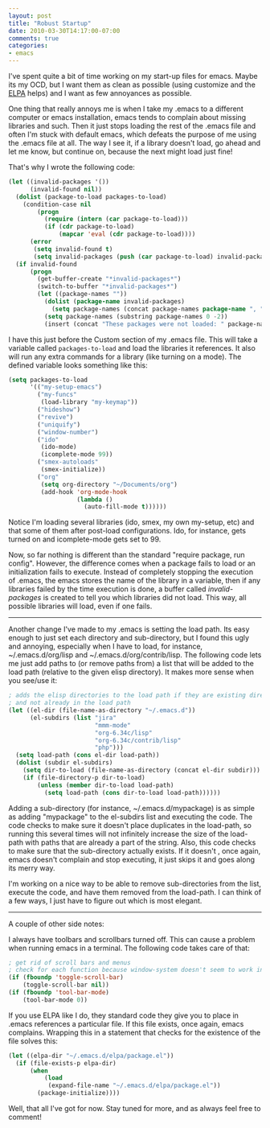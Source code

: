 ```yaml
---
layout: post
title: "Robust Startup"
date: 2010-03-30T14:17:00-07:00
comments: true
categories:
- emacs
---
```

I've spent quite a bit of time working on my start-up files for emacs. Maybe its my OCD, but I want them as clean as possible (using customize and the [ELPA](http://tromey.com/elpa/) helps) and I want as few annoyances as possible.
<!--more-->
One thing that really annoys me is when I take my .emacs to a different computer or emacs installation, emacs tends to complain about missing libraries and such. Then it just stops loading the rest of the .emacs file and often I'm stuck with default emacs, which defeats the purpose of me using the .emacs file at all. The way I see it, if a library doesn't load, go ahead and let me know, but continue on, because the next might load just fine!

That's why I wrote the following code:


```cl
(let ((invalid-packages '())
      (invalid-found nil))
  (dolist (package-to-load packages-to-load)
    (condition-case nil
        (progn
          (require (intern (car package-to-load)))
          (if (cdr package-to-load)
              (mapcar 'eval (cdr package-to-load))))
      (error
       (setq invalid-found t)
       (setq invalid-packages (push (car package-to-load) invalid-packages)))))
  (if invalid-found
      (progn
        (get-buffer-create "*invalid-packages*")
        (switch-to-buffer "*invalid-packages*")
        (let ((package-names ""))
          (dolist (package-name invalid-packages)
            (setq package-names (concat package-names package-name ", ")))
          (setq package-names (substring package-names 0 -2))
          (insert (concat "These packages were not loaded: " package-names "\n"))))))
```

I have this just before the Custom section of my .emacs file. This will take a variable called `packages-to-load` and load the libraries it references. It also will run any extra commands for a library (like turning on a mode). The defined variable looks something like this:


```cl
(setq packages-to-load
      '(("my-setup-emacs")
        ("my-funcs"
         (load-library "my-keymap"))
        ("hideshow")
        ("revive")
        ("uniquify")
        ("window-number")
        ("ido"
         (ido-mode)
         (icomplete-mode 99))
        ("smex-autoloads"
         (smex-initialize))
        ("org"
         (setq org-directory "~/Documents/org")
         (add-hook 'org-mode-hook
                   (lambda ()
                     (auto-fill-mode t))))))
```


Notice I'm loading several libraries (ido, smex, my own my-setup, etc) and that some of them after post-load configurations. Ido, for instance, gets turned on and icomplete-mode gets set to 99.

Now, so far nothing is different than the standard "require package, run config". However, the difference comes when a package fails to load or an initialization fails to execute. Instead of completely stopping the execution of .emacs, the emacs stores the name of the library in a variable, then if any libraries failed by the time execution is done, a buffer called *invalid-packages* is created to tell you which libraries did not load. This way, all possible libraries will load, even if one fails.

***

Another change I've made to my .emacs is setting the load path. Its easy enough to just set each directory and sub-directory, but I found this ugly and annoying, especially when I have to load, for instance, ~/.emacs.d/org/lisp and ~/.emacs.d/org/contrib/lisp. The following code lets me just add paths to (or remove paths from) a list that will be added to the load path (relative to the given elisp directory). It makes more sense when you see/use it:


```cl
; adds the elisp directories to the load path if they are existing directories
; and not already in the load path
(let ((el-dir (file-name-as-directory "~/.emacs.d"))
      (el-subdirs (list "jira"
                        "mmm-mode"
                        "org-6.34c/lisp"
                        "org-6.34c/contrib/lisp"
                        "php")))
  (setq load-path (cons el-dir load-path))
  (dolist (subdir el-subdirs)
    (setq dir-to-load (file-name-as-directory (concat el-dir subdir)))
    (if (file-directory-p dir-to-load)
        (unless (member dir-to-load load-path)
          (setq load-path (cons dir-to-load load-path))))))
```

Adding a sub-directory (for instance, ~/.emacs.d/mypackage) is as simple as adding "mypackage" to the el-subdirs list and executing the code. The code checks to make sure it doesn't place duplicates in the load-path, so running this several times will not infinitely increase the size of the load-path with paths that are already a part of the string. Also, this code checks to make sure that the sub-directory actually exists. If it doesn't , once again, emacs doesn't complain and stop executing, it just skips it and goes along its merry way.

I'm working on a nice way to be able to remove sub-directories from the list, execute the code, and have them removed from the load-path. I can think of a few ways, I just have to figure out which is most elegant.

***

A couple of other side notes:

I always have toolbars and scrollbars turned off. This can cause a problem when running emacs in a terminal. The following code takes care of that:


```cl
; get rid of scroll bars and menus
; check for each function because window-system doesn't seem to work in macosx
(if (fboundp 'toggle-scroll-bar)
    (toggle-scroll-bar nil))
(if (fboundp 'tool-bar-mode)
    (tool-bar-mode 0))
```

If you use ELPA like I do, they standard code they give you to place in .emacs references a particular file. If this file exists, once again, emacs complains. Wrapping this in a statement that checks for the existence of the file solves this:


```cl
(let ((elpa-dir "~/.emacs.d/elpa/package.el"))
  (if (file-exists-p elpa-dir)
      (when
          (load
           (expand-file-name "~/.emacs.d/elpa/package.el"))
        (package-initialize))))
```

Well, that all I've got for now. Stay tuned for more, and as always feel free to comment!

